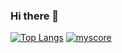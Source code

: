 ### Hi there 👋
[![Top Langs](https://github-readme-stats.vercel.app/api/top-langs/?username=nishi240masa)](https://github.com/anuraghazra/github-readme-stats)
[![myscore](https://tappil-web.onrender.com/api/myscore?name=west)](https://tappil-web.onrender.com/api/myscore?name=west)


<!--
**nishi240masa/nishi240masa** is a ✨ _special_ ✨ repository because its `README.md` (this file) appears on your GitHub profile.

Here are some ideas to get you started:

- 🔭 I’m currently working on ...
- 🌱 I’m currently learning ...
- 👯 I’m looking to collaborate on ...
- 🤔 I’m looking for help with ...
- 💬 Ask me about ...
- 📫 How to reach me: ...
- 😄 Pronouns: ...
- ⚡ Fun fact: ...
-->
